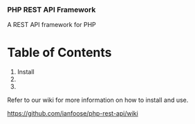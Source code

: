 ### PHP REST API Framework

A REST API framework for PHP

# Table of Contents
1. Install
2.
3.

Refer to our wiki for more information on how to install and use.

https://github.com/ianfoose/php-rest-api/wiki
